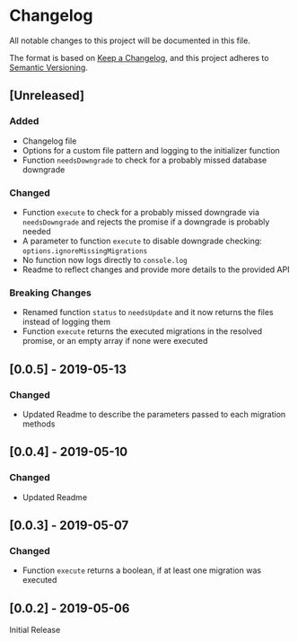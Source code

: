 # Changelog
All notable changes to this project will be documented in this file.

The format is based on [Keep a Changelog](https://keepachangelog.com/en/1.0.0/),
and this project adheres to [Semantic Versioning](https://semver.org/spec/v2.0.0.html).

## [Unreleased]
### Added
- Changelog file
- Options for a custom file pattern and logging to the initializer function
- Function `needsDowngrade` to check for a probably missed database downgrade

### Changed
- Function `execute` to check for a probably missed downgrade via `needsDowngrade` and rejects the promise if a downgrade is probably needed
- A parameter to function `execute` to disable downgrade checking: `options.ignoreMissingMigrations`
- No function now logs directly to `console.log`
- Readme to reflect changes and provide more details to the provided API

### Breaking Changes
- Renamed function `status` to `needsUpdate` and it now returns the files instead of logging them
- Function `execute` returns the executed migrations in the resolved promise, or an empty array if none were executed


## [0.0.5] - 2019-05-13
### Changed
- Updated Readme to describe the parameters passed to each migration methods

## [0.0.4] - 2019-05-10
### Changed
- Updated Readme

## [0.0.3] - 2019-05-07
### Changed
- Function `execute` returns a boolean, if at least one migration was executed

## [0.0.2] - 2019-05-06
Initial Release


